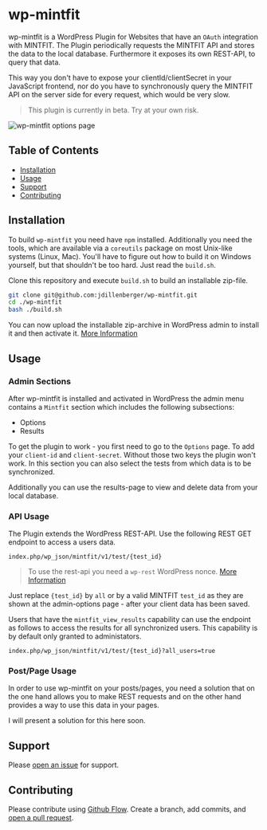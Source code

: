 # wp-mintfit

wp-mintfit is a WordPress Plugin for Websites that have an `OAuth` integration with MINTFIT.
The Plugin periodically requests the MINTFIT API and stores the data to the local database.
Furthermore it exposes its own REST-API, to query that data.

This way you don't have to expose your clientId/clientSecret in your JavaScript frontend, nor do you have to synchronously query the MINTFIT API on the server side for every request, which would be very slow.

> This plugin is currently in beta. Try at your own risk.

![wp-mintfit options page](https://cloud.jandillenberger.com/index.php/s/fJxSMsSf7gazt3F/download)

## Table of Contents

- [Installation](#installation)
- [Usage](#usage)
- [Support](#support)
- [Contributing](#contributing)

## Installation

To build `wp-mintfit` you need have `npm` installed.
Additionally you need the tools, which are available via a `coreutils` package on most Unix-like systems (Linux, Mac).
You'll have to figure out how to build it on Windows yourself, but that shouldn't be too hard. Just read the `build.sh`.

Clone this repository and execute `build.sh` to build an installable zip-file.

```sh
git clone git@github.com:jdillenberger/wp-mintfit.git
cd ./wp-mintfit
bash ./build.sh
```

You can now upload the installable zip-archive in WordPress admin to install it and then activate it. [More Information ](https://wordpress.org/support/article/managing-plugins/#manual-upload-via-wordpress-admin)

## Usage

### Admin Sections

After wp-mintfit is installed and activated in WordPress the admin menu contains a `Mintfit` section
which includes the following subsections: 

- Options
- Results

To get the plugin to work - you first need to go to the `Options` page. To add your `client-id` and `client-secret`.
Without those two keys the plugin won't work. 
In this section you can also select the tests from which data is to be synchronized.

Additionally you can use the results-page to view and delete data from your local database. 

### API Usage

The Plugin extends the WordPress REST-API. Use the following REST GET endpoint to access a users data.

```index.php/wp_json/mintfit/v1/test/{test_id}```

> To use the rest-api you need a `wp-rest` WordPress nonce. [More Information](https://codex.wordpress.org/WordPress_Nonces)

Just replace `{test_id}` by `all` or by a valid MINTFIT `test_id` as they are shown at the admin-options page - after your client data has been saved.

Users that have the `mintfit_view_results` capability can use the endpoint as follows to access the results for all synchronized users. 
This capability is by default only granted to administators.

```index.php/wp_json/mintfit/v1/test/{test_id}?all_users=true```

### Post/Page Usage

In order to use wp-mintfit on your posts/pages, you need a solution that on the one hand allows you to make REST requests and on the other hand provides a way to use this data in your pages. 

I will present a solution for this here soon.

## Support

Please [open an issue](https://github.com/jdillenberger/wp-mintfit/issues/new) for support.

## Contributing

Please contribute using [Github Flow](https://guides.github.com/introduction/flow/). Create a branch, add commits, and [open a pull request](https://github.com/jdillenberger/wp-mintfit/compare).
